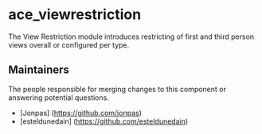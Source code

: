 ace_viewrestriction
===============

The View Restriction module introduces restricting of first and third person views overall or configured per type.

## Maintainers

The people responsible for merging changes to this component or answering potential questions.

- [Jonpas] (https://github.com/jonpas)
- [esteldunedain] (https://github.com/esteldunedain)
